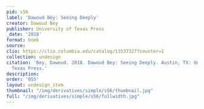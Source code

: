 ```yaml
---
pid: s56
label: 'Dawoud Bey: Seeing Deeply'
creator: Dawoud Bey
publisher: University of Texas Press
_date: '2018'
format: book
source:
clio: https://clio.columbia.edu/catalog/13537327?counter=1
collection: undesign
citation: 'Bey, Dawoud. 2018. Dawoud Bey: Seeing Deeply. Austin, TX: University of
  Texas Press.'
description:
order: '055'
layout: undesign_item
thumbnail: "/img/derivatives/simple/s56/thumbnail.jpg"
full: "/img/derivatives/simple/s56/fullwidth.jpg"
---
```

